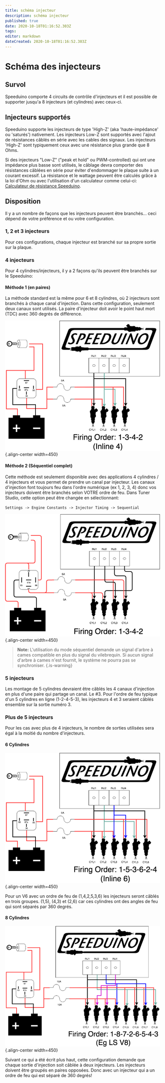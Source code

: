 ```yaml
---
title: schéma injecteur
description: schéma injecteur
published: true
date: 2020-10-18T01:16:52.303Z
tags: 
editor: markdown
dateCreated: 2020-10-18T01:16:52.303Z
---
```


# Schéma des injecteurs
## Survol
Speeduino comporte 4 circuits de contrôle d'injecteurs et il est  possible de supporter jusqu'a 8 injecteurs (et cylindres) avec ceux-ci.

## Injecteurs supportés 
Speeduino supporte les injecteurs de type 'High-Z' (aka 'haute-impédance' ou 'saturés') nativement. Les injecteurs Low-Z sont  supportés avec l'ajout de résistances câblés en série avec les cables des signaux. Les injecteurs 'High-Z' sont typiquement ceux avec une résistance plus grande que 8 Ohms.

Si des injecteurs "Low-Z" ("peak et hold" ou PWM-controlled) qui ont une impédance plus basse sont utilisés, le câblage devra comporter des résistances câblées en série pour éviter d'endommager le plaque suite à un courant excessif. La résistance et le wattage peuvent être calculés grâce à la loi d'Ohm ou avec l'utilisation d'un calculateur comme celui-ci:  [Calculateur de résistance Speeduino](http://efistuff.orgfree.com/InjectorResistorCalculator.html).

## Disposition
Il y a un nombre de façons que les injecteurs peuvent être branchés... ceci dépend de votre préférence et ou votre configuration. 

### 1, 2 et 3 injecteurs

Pour ces configurations, chaque injecteur est branché sur sa propre sortie sur la plaque.

### 4 injecteurs

Pour 4 cylindres/injecteurs, il y a 2 façons qu'ils peuvent être branchés sur le Speeduino:

#### Méthode 1 (en paires)

La méthode standard est la même pour 6 et 8 cylindres, où 2 injecteurs sont branchés à chaque canal d'injection. Dans cette configuration, seulement deux canaux sont utilisés. La paire d'injecteur doit avoir le point haut mort (TDC) avec 360 degrés de différence.

![inj_4Cyl_semi-seq.png](/img/wiring/inj_4Cyl_semi-seq.png){.align-center width=450}

#### Méthode 2 (Séquentiel complet)

Cette méthode est seulement disponible avec des applications 4 cylindres / 4 injecteurs et vous permet de prendre un canal par injecteur. Les canaux d'injection font toujours feu dans l'ordre numérique (ex 1, 2, 3, 4) donc vos injecteurs doivent être branchés selon VOTRE ordre de feu. Dans Tuner Studio, cette option peut être changée en sélectionnant:

`Settings -> Engine Constants -> Injector Timing -> Sequential`

![inj_4Cyl_seq.png](/img/wiring/inj_4Cyl_seq.png){.align-center width=450}

> **Note:** L'utilisation du mode séquentiel demande un signal d'arbre à cames compatible en plus du signal du vilebrequin. Si aucun signal d'arbre à cames n'est fournit, le système ne pourra pas se synchroniser.
{.is-warning}


### 5 injecteurs

Les montage de 5 cylindres devraient être câblés les 4 canaux d'injection en plus d'une paire qui partage un canal. Le \#3. Pour l'ordre de feu typique d'un 5 cylindres en ligne (1-2-4-5-3), les injecteurs 4 et 3 seraient câblés ensemble sur la sortie numéro 3.

### Plus de 5 injecteurs

Pour les cas avec plus de 4 injecteurs, le nombre de sorties utilisées sera égal à la moitié du nombre d'injecteurs.

#### 6 Cylindres
![inj_6Cyl_semi-seq.png](/img/wiring/inj_6Cyl_semi-seq.png){.align-center width=450}

Pour un V6 avec un ordre de feu de (1,4,2,5,3,6) les injecteurs seront câblés en trois groupes. (1,5), (4,3) et (2,6) car ces cylindres ont des angles de feu qui sont séparés par 360 degrés. 

#### 8 Cylindres
![inj_8Cyl_semi-seq.png](/img/wiring/inj_8Cyl_semi-seq.png){.align-center width=450}

Suivant ce qui a été écrit plus haut, cette configuration demande que chaque sortie d'injection soit câblée à deux injecteurs.
Les injecteurs doivent être groupés en paires opposées. Donc avec un injecteur qui a un ordre de feu qui est séparé de 360 degrés!